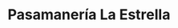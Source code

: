 ---
title: "Pasamanería La Estrella"
url: /puerto-viejo/pasamaneria-la-estrella/
shop: Nähzubehör
---
